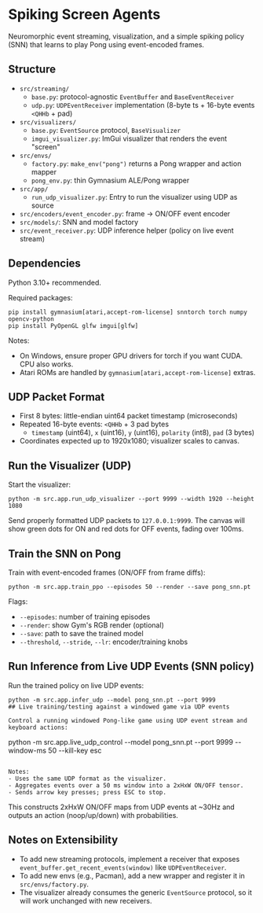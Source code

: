 # Spiking Screen Agents

Neuromorphic event streaming, visualization, and a simple spiking policy (SNN) that learns to play Pong using event-encoded frames.

## Structure

- `src/streaming/`
  - `base.py`: protocol-agnostic `EventBuffer` and `BaseEventReceiver`
  - `udp.py`: `UDPEventReceiver` implementation (8-byte ts + 16-byte events `<QHHb` + pad)
- `src/visualizers/`
  - `base.py`: `EventSource` protocol, `BaseVisualizer`
  - `imgui_visualizer.py`: ImGui visualizer that renders the event "screen"
- `src/envs/`
  - `factory.py`: `make_env("pong")` returns a Pong wrapper and action mapper
  - `pong_env.py`: thin Gymnasium ALE/Pong wrapper
- `src/app/`
  - `run_udp_visualizer.py`: Entry to run the visualizer using UDP as source
- `src/encoders/event_encoder.py`: frame -> ON/OFF event encoder
- `src/models/`: SNN and model factory
- `src/event_receiver.py`: UDP inference helper (policy on live event stream)

## Dependencies

Python 3.10+ recommended.

Required packages:

```
pip install gymnasium[atari,accept-rom-license] snntorch torch numpy opencv-python
pip install PyOpenGL glfw imgui[glfw]
```

Notes:
- On Windows, ensure proper GPU drivers for torch if you want CUDA. CPU also works.
- Atari ROMs are handled by `gymnasium[atari,accept-rom-license]` extras.

## UDP Packet Format

- First 8 bytes: little-endian uint64 packet timestamp (microseconds)
- Repeated 16-byte events: `<QHHb` + 3 pad bytes
  - `timestamp` (uint64), `x` (uint16), `y` (uint16), `polarity` (int8), `pad` (3 bytes)
- Coordinates expected up to 1920x1080; visualizer scales to canvas.

## Run the Visualizer (UDP)

Start the visualizer:

```
python -m src.app.run_udp_visualizer --port 9999 --width 1920 --height 1080
```

Send properly formatted UDP packets to `127.0.0.1:9999`. The canvas will show green dots for ON and red dots for OFF events, fading over 100ms.

## Train the SNN on Pong

Train with event-encoded frames (ON/OFF from frame diffs):

```
python -m src.app.train_ppo --episodes 50 --render --save pong_snn.pt
```

Flags:
- `--episodes`: number of training episodes
- `--render`: show Gym's RGB render (optional)
- `--save`: path to save the trained model
- `--threshold`, `--stride`, `--lr`: encoder/training knobs

## Run Inference from Live UDP Events (SNN policy)

Run the trained policy on live UDP events:

```
python -m src.app.infer_udp --model pong_snn.pt --port 9999
## Live training/testing against a windowed game via UDP events

Control a running windowed Pong-like game using UDP event stream and keyboard actions:

```
python -m src.app.live_udp_control --model pong_snn.pt --port 9999 --window-ms 50 --kill-key esc
```

Notes:
- Uses the same UDP format as the visualizer.
- Aggregates events over a 50 ms window into a 2xHxW ON/OFF tensor.
- Sends arrow key presses; press ESC to stop.

```

This constructs 2xHxW ON/OFF maps from UDP events at ~30Hz and outputs an action (noop/up/down) with probabilities.

## Notes on Extensibility

- To add new streaming protocols, implement a receiver that exposes `event_buffer.get_recent_events(window)` like `UDPEventReceiver`.
- To add new envs (e.g., Pacman), add a new wrapper and register it in `src/envs/factory.py`.
- The visualizer already consumes the generic `EventSource` protocol, so it will work unchanged with new receivers.

